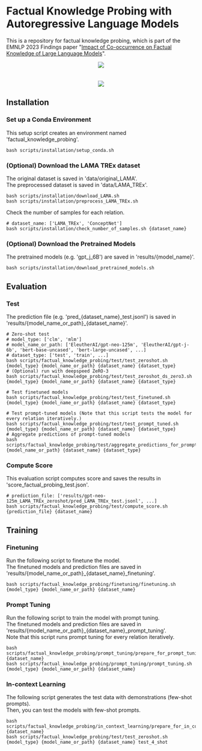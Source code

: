 # Factual Knowledge Probing with Autoregressive Language Models
This is a repository for factual knowledge probing, which is part of the EMNLP 2023 Findings paper "[Impact of Co-occurrence on Factual Knowledge of Large Language Models](https://aclanthology.org/2023.findings-emnlp.518.pdf)".  

<p align="center">
<img src="https://github.com/CheongWoong/cheongwoong.github.io/blob/master/assets/img/impact_of_cooccurrence/factual_knowledge_probing_procedure.png"></img>
<br><br><br>
<img src="https://github.com/CheongWoong/cheongwoong.github.io/blob/master/assets/img/impact_of_cooccurrence/factual_knowledge_probing_metrics.png"></img>
</p>


## Installation

### Set up a Conda Environment
This setup script creates an environment named 'factual_knowledge_probing'.
```
bash scripts/installation/setup_conda.sh
```

### (Optional) Download the LAMA TREx dataset
The original dataset is saved in 'data/original_LAMA'.  
The preprocessed dataset is saved in 'data/LAMA_TREx'.
```
bash scripts/installation/download_LAMA.sh
bash scripts/installation/preprocess_LAMA_TREx.sh
```

Check the number of samples for each relation.
```
# dataset_name: ['LAMA_TREx', 'ConceptNet']
bash scripts/installation/check_number_of_samples.sh {dataset_name}
```

### (Optional) Download the Pretrained Models
The pretrained models (e.g. 'gpt_j_6B') are saved in 'results/{model_name}'.
```
bash scripts/installation/download_pretrained_models.sh
```


## Evaluation

### Test
The prediction file (e.g. 'pred_{dataset_name}\_test.jsonl') is saved in 'results/{model_name_or_path}_{dataset_name}'.
```
# Zero-shot test
# model_type: ['clm', 'mlm']
# model_name_or_path: ['EleutherAI/gpt-neo-125m', 'EleutherAI/gpt-j-6b', 'bert-base-uncased', 'bert-large-uncased', ...] 
# dataset_type: ['test', 'train', ...]
bash scripts/factual_knowledge_probing/test/test_zeroshot.sh {model_type} {model_name_or_path} {dataset_name} {dataset_type}
# (Optional) run with deepspeed ZeRO-3
bash scripts/factual_knowledge_probing/test/test_zeroshot_ds_zero3.sh {model_type} {model_name_or_path} {dataset_name} {dataset_type}

# Test finetuned models
bash scripts/factual_knowledge_probing/test/test_finetuned.sh {model_type} {model_name_or_path} {dataset_name} {dataset_type}

# Test prompt-tuned models (Note that this script tests the model for every relation iteratively.)
bash scripts/factual_knowledge_probing/test/test_prompt_tuned.sh {model_type} {model_name_or_path} {dataset_name} {dataset_type}
# Aggregate predictions of prompt-tuned models
bash scripts/factual_knowledge_probing/test/aggregate_predictions_for_prompt_tuning.sh {model_name_or_path} {dataset_name} {dataset_type}
```

### Compute Score
This evaluation script computes score and saves the results in 'score_factual_probing_test.json'.
```
# prediction_file: ['results/gpt-neo-125m_LAMA_TREx_zeroshot/pred_LAMA_TREx_test.jsonl', ...]
bash scripts/factual_knowledge_probing/test/compute_score.sh {prediction_file} {dataset_name}
```


## Training

### Finetuning
Run the following script to finetune the model.  
The finetuned models and prediction files are saved in 'results/{model_name_or_path}_{dataset_name}_finetuning'.
```
bash scripts/factual_knowledge_probing/finetuning/finetuning.sh {model_type} {model_name_or_path} {dataset_name}
```

### Prompt Tuning
Run the following script to train the model with prompt tuning.  
The finetuned models and prediction files are saved in 'results/{model_name_or_path}_{dataset_name}_prompt_tuning'.  
Note that this script runs prompt tuning for every relation iteratively.
```
bash scripts/factual_knowledge_probing/prompt_tuning/prepare_for_prompt_tuning.sh {dataset_name}
bash scripts/factual_knowledge_probing/prompt_tuning/prompt_tuning.sh {model_type} {model_name_or_path} {dataset_name}
```

### In-context Learning
The following script generates the test data with demonstrations (few-shot prompts).  
Then, you can test the models with few-shot prompts.
```
bash scripts/factual_knowledge_probing/in_context_learning/prepare_for_in_context_learning.sh {dataset_name}
bash scripts/factual_knowledge_probing/test/test_zeroshot.sh {model_type} {model_name_or_path} {dataset_name} test_4_shot
```
